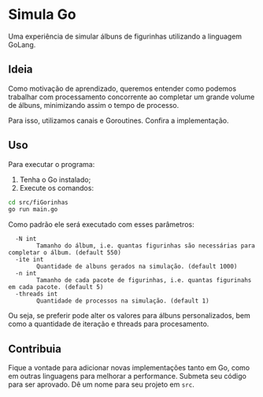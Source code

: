 # Simula Go

Uma experiência de simular álbuns de figurinhas utilizando a linguagem GoLang.

## Ideia

Como motivação de aprendizado, queremos entender como podemos trabalhar com processamento concorrente ao completar um grande volume de álbuns, minimizando assim o tempo de processo.

Para isso, utilizamos canais e Goroutines. Confira a implementação.

## Uso

Para executar o programa:

1. Tenha o Go instalado;
2. Execute os comandos:

```bash
cd src/fiGorinhas
go run main.go
```

Como padrão ele será executado com esses parâmetros:
```
  -N int
        Tamanho do álbum, i.e. quantas figurinhas são necessárias para completar o álbum. (default 550)
  -ite int
        Quantidade de albuns gerados na simulação. (default 1000)
  -n int
        Tamanho de cada pacote de figurinhas, i.e. quantas figurinahs em cada pacote. (default 5)
  -threads int
        Quantidade de processos na simulação. (default 1)
```

Ou seja, se preferir pode alter os valores para álbuns personalizados, bem como a quantidade de iteração e threads para procesamento.

## Contribuia

Fique a vontade para adicionar novas implementações tanto em Go, como em outras linguagens para melhorar a performance. Submeta seu código para ser aprovado. Dê um nome para seu projeto em `src`.